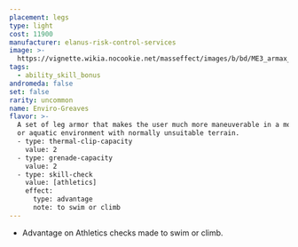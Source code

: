 ```yaml
---
placement: legs
type: light
cost: 11900
manufacturer: elanus-risk-control-services
image: >-
  https://vignette.wikia.nocookie.net/masseffect/images/b/bd/ME3_armax_arsenal_legs.png/revision/latest/scale-to-width-down/100?cb=20120314171803
tags:
  - ability_skill_bonus
andromeda: false
set: false
rarity: uncommon
name: Enviro-Greaves
flavor: >-
  A set of leg armor that makes the user much more maneuverable in a mountainous
  or aquatic environment with normally unsuitable terrain.
  - type: thermal-clip-capacity
    value: 2
  - type: grenade-capacity
    value: 2
  - type: skill-check
    value: [athletics]
    effect:
      type: advantage
      note: to swim or climb
---
```

- Advantage on Athletics checks made to swim or climb.
